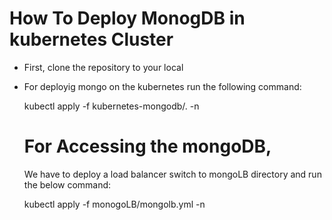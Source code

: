 # How To Deploy MonogDB in kubernetes Cluster
* First, clone the repository to your local
* For deployig mongo on the kubernetes run the following command: 

    kubectl apply -f kubernetes-mongodb/. -n <namespace> 
    
    # For Accessing the mongoDB, 
    
    We have to deploy a load balancer switch to mongoLB directory and run the below command: 
    
    kubectl apply -f monogoLB/mongolb.yml -n <namespace>
